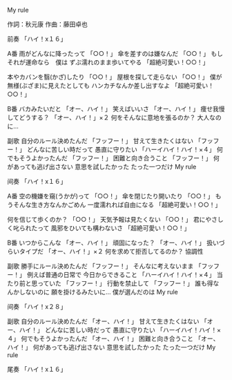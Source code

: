 My rule

作詞：秋元康
作曲：藤田卓也

前奏
「ハイ！x１６」 

A番
雨がどんなに降ったって 「○○！」 
傘を差すのは嫌なんだ 「○○！」 
もしそれが運命なら　僕は
ずぶ濡れのまま歩いてやる 「超絶可愛い！○○！」 

本やカバンを翳(かざ)したり 「○○！」 
屋根を探して走らない 「○○！」 
僕が無様(ぶざま)に見えたとしても
ハンカチなんか差し出すなよ 「超絶可愛い！○○！」 

B番
バカみたいだと 「オー、ハイ！」
笑えばいいさ 「オー、ハイ！」
痩せ我慢してどうする？ 「オー、ハイ！」×２ 
何をそんなに意地を張るのか？
大人なのに…

副歌
自分のルール決めたんだ 「フッフー！」 
甘えて生きたくはない 「フッフー！」 
どんなに苦しい時だって
愚直に守りたい 「ハーイハイ！ハイ！×４」 
何でもそうよかったんだ 「フッフー！」 
困難と向き合うこと 「フッフー！」 
何があっても逃げ出さない
意思を試したかった
たった一つだけ
My rule

间奏
「ハイ！x１６」

A番
空の機嫌を窺(うかが)って 「○○！」 
傘を閉じたり開いたり 「○○！」 
もうそんな生き方なんかごめん
一度濡れれば自由になる 「超絶可愛い！○○！」 

何を信じて歩くのか？ 「○○！」 
天気予報は見たくない 「○○！」 
君にやさしく叱られたって
風邪をひいても構わないさ 「超絶可愛い！○○！」 

B番
いつからこんな 「オー、ハイ！」
頑固になった？ 「オー、ハイ！」
扱いづらいタイプだ 「オー、ハイ！」×２ 
何を求めて拒否してるのか？
協調性

副歌
勝手にルール決めたんだ 「フッフー！」 
そんなに考えないまま 「フッフー！」 
例えば普通の日常で
今日からできること 「ハーイハイ！ハイ！×４」 
当たり前と思っていた 「フッフー！」 
行動を禁止して 「フッフー！」 
誰も得なんかしないのに
願を掛けるみたいに…
僕が選んだのは
My rule

间奏
「ハイ！x２８」 

副歌
自分のルール決めたんだ 「オー、ハイ！」
甘えて生きたくはない 「オー、ハイ！」
どんなに苦しい時だって
愚直に守りたい 「ハーイハイ！ハイ！×４」 
何でもそうよかったんだ 「オー、ハイ！」
困難と向き合うこと 「オー、ハイ！」
何があっても逃げ出さない
意思を試したかった
たった一つだけ
My rule

尾奏
「ハイ！x１６」 